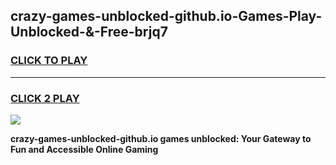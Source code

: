 
## crazy-games-unblocked-github.io-Games-Play-Unblocked-&-Free-brjq7
<h3>
<a href="https://premium76.site?title=crazy-games-unblocked-github.io&ref=24A">CLICK TO PLAY</a></h3>
<hr>

<h3>
<a href="https://premium76.site?title=crazy-games-unblocked-github.io&ref=24A">CLICK 2 PLAY</a>
  
</h3>

<a href="https://premium76.site?title=crazy-games-unblocked-github.io&ref=24A"><img src="https://clearcache.store/games.png"></a>


**crazy-games-unblocked-github.io games unblocked: Your Gateway to Fun and Accessible Online Gaming**
